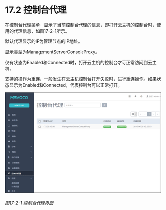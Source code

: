 # 17.2 控制台代理

在控制台代理菜单，显示了当前控制台代理的信息，即打开云主机的控制台时，使用的代理信息，如图17-2-1所示。

默认代理显示的IP为管理节点的IP地址。

显示类型为ManagementServerConsoleProxy。

仅有状态为Enabled和Connected时，打开云主机的控制台才可正常访问到云主机。

支持的操作为重连。一般发生在云主机控制台打开失败时，进行重连操作。如果状态显示为Enabled和Connected，代表控制台可以正常打开。

![png](../images/17-2-1.png "图17-2-1  控制台代理界面")
###### 图17-2-1  控制台代理界面
